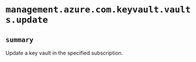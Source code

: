 # `management.azure.com.keyvault.vaults.update`

## `summary`
Update a key vault in the specified subscription.


